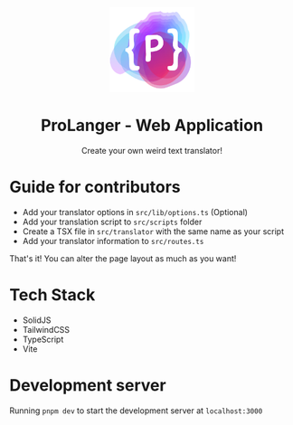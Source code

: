 <p align="center">
  <img src="/public/prolanger.png" width="150">
  <h1 align="center">
    ProLanger - Web Application
  </h1>
  <p align="center">
    Create your own weird text translator!
  </p>
</p>

# Guide for contributors
- Add your translator options in `src/lib/options.ts` (Optional)
- Add your translation script to `src/scripts` folder
- Create a TSX file in `src/translator` with the same name as your script
- Add your translator information to `src/routes.ts`

That's it! You can alter the page layout as much as you want!

# Tech Stack

- SolidJS
- TailwindCSS
- TypeScript
- Vite

# Development server

Running `pnpm dev` to start the development server at `localhost:3000`
